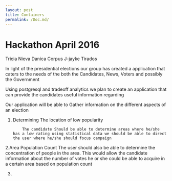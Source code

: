 ```yaml
---
layout: post
title: Containers
permalink: /Doc.md/
---
```


Hackathon April 2016
===================
Tricia Nieva
Danica Corpus
J-jayke Tirados

In light of the presidential elections our group has created a application that caters to the needs of the both the Candidates, News, Voters and possibly the Government  

Using postgresql and tradeoff analytics we plan to create an application that can provide the candidates useful information regarding


Our application will be able to Gather information on the different aspects of an election 

 1. Determining The location of low popularity 
		
			The candidate Should be able to determine areas where he/she has a low rating using statistical data we should be able to direct the user where he/she should focus campaign 

2.Area Population Count
	  The user should also be able to determine the concentration of people in the area. This would allow the candidate information about the number of votes he or she could be able to acquire in a certain area based on population count

3. 

 




